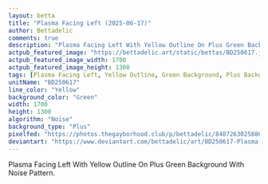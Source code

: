 ```yaml
---
layout: betta
title: "Plasma Facing Left (2025-06-17)"
author: Bettadelic
comments: true
description: "Plasma Facing Left With Yellow Outline On Plus Green Background With Noise Pattern."
actpub_featured_image: "https://bettadelic.art/static/bettas/BD250617.jpg"
actpub_featured_image_width: 1700
actpub_featured_image_height: 1300
tags: [Plasma Facing Left, Yellow Outline, Green Background, Plus Background Pattern, Noise Pattern, June 2025]
unitName: "BD250617"
line_color: "Yellow"
background_color: "Green"
width: 1700
height: 1300
algorithm: "Noise"
background_type: "Plus"
pixelfed: "https://photos.thegayborhood.club/p/bettadelic/840726302588671449"
deviantart: "https://www.deviantart.com/bettadelic/art/BD250617-Plasma-Facing-Left-2025-06-17-1207918318"
---
```


Plasma Facing Left With Yellow Outline On Plus Green Background With Noise Pattern.
